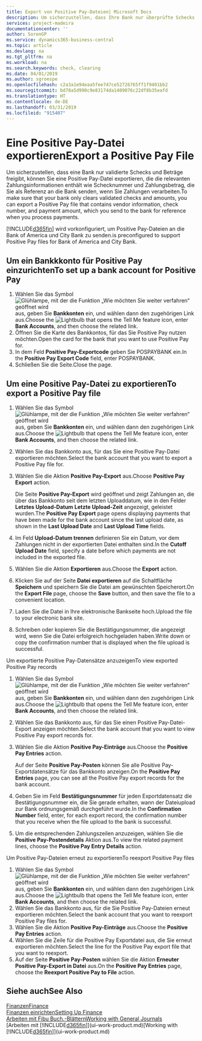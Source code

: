 ```yaml
---
title: Export von Positive Pay-Dateien| Microsoft Docs
description: Um sicherzustellen, dass Ihre Bank nur überprüfte Schecks und Beträge freigibt, können Sie ihr eine Positive Pay Datei senden, die die Daten für Kreditoren, Schecks und Zahlungsinformationen enthält.
services: project-madeira
documentationcenter: ''
author: SorenGP
ms.service: dynamics365-business-central
ms.topic: article
ms.devlang: na
ms.tgt_pltfrm: na
ms.workload: na
ms.search.keywords: check, clearing
ms.date: 04/01/2019
ms.author: sgroespe
ms.openlocfilehash: c2a3a1e94eaa5fee747ce52726765ff1f9401bb2
ms.sourcegitcommit: bd78a5d990c9e83174da1409076c22df8b35eafd
ms.translationtype: HT
ms.contentlocale: de-DE
ms.lasthandoff: 03/31/2019
ms.locfileid: "915407"
---
```

# <a name="export-a-positive-pay-file"></a><span data-ttu-id="3d813-103">Eine Positive Pay-Datei exportieren</span><span class="sxs-lookup"><span data-stu-id="3d813-103">Export a Positive Pay File</span></span>
<span data-ttu-id="3d813-104">Um sicherzustellen, dass eine Bank nur validierte Schecks und Beträge freigibt, können Sie eine Positive Pay-Datei exportieren, die die relevanten Zahlungsinformationen enthält wie Schecknummer und Zahlungsbetrag, die Sie als Referenz an die Bank senden, wenn Sie Zahlungen verarbeiten.</span><span class="sxs-lookup"><span data-stu-id="3d813-104">To make sure that your bank only clears validated checks and amounts, you can export a Positive Pay file that contains vendor information, check number, and payment amount, which you send to the bank for reference when you process payments.</span></span>

[!INCLUDE[d365fin](includes/d365fin_md.md)] <span data-ttu-id="3d813-105">wird vorkonfiguriert, um Positive Pay-Dateien an die Bank of America und City Bank zu senden.</span><span class="sxs-lookup"><span data-stu-id="3d813-105">is preconfigured to support Positive Pay files for Bank of America and City Bank.</span></span>

## <a name="to-set-up-a-bank-account-for-positive-pay"></a><span data-ttu-id="3d813-106">Um ein Bankkkonto für Positive Pay einzurichten</span><span class="sxs-lookup"><span data-stu-id="3d813-106">To set up a bank account for Positive Pay</span></span>
1. <span data-ttu-id="3d813-107">Wählen Sie das Symbol ![Glühlampe, mit der die Funktion „Wie möchten Sie weiter verfahren“ geöffnet wird](media/ui-search/search_small.png "Wie möchten Sie weiter verfahren?") aus, geben Sie **Bankkonten** ein, und wählen dann den zugehörigen Link aus.</span><span class="sxs-lookup"><span data-stu-id="3d813-107">Choose the ![Lightbulb that opens the Tell Me feature](media/ui-search/search_small.png "Tell me what you want to do") icon, enter **Bank Accounts**, and then choose the related link.</span></span>
2. <span data-ttu-id="3d813-108">Öffnen Sie die Karte des Bankkontos, für das Sie Positive Pay nutzen möchten.</span><span class="sxs-lookup"><span data-stu-id="3d813-108">Open the card for the bank that you want to use Positive Pay for.</span></span>
3. <span data-ttu-id="3d813-109">In dem Feld **Positive Pay-Exportcode** geben Sie POSPAYBANK ein.</span><span class="sxs-lookup"><span data-stu-id="3d813-109">In the **Positive Pay Export Code** field, enter POSPAYBANK.</span></span>
4. <span data-ttu-id="3d813-110">Schließen Sie die Seite.</span><span class="sxs-lookup"><span data-stu-id="3d813-110">Close the page.</span></span>

## <a name="to-export-a-positive-pay-file"></a><span data-ttu-id="3d813-111">Um eine Positive Pay-Datei zu exportieren</span><span class="sxs-lookup"><span data-stu-id="3d813-111">To export a Positive Pay file</span></span>
1. <span data-ttu-id="3d813-112">Wählen Sie das Symbol ![Glühlampe, mit der die Funktion „Wie möchten Sie weiter verfahren“ geöffnet wird](media/ui-search/search_small.png "Wie möchten Sie weiter verfahren?") aus, geben Sie **Bankkonten** ein, und wählen dann den zugehörigen Link aus.</span><span class="sxs-lookup"><span data-stu-id="3d813-112">Choose the ![Lightbulb that opens the Tell Me feature](media/ui-search/search_small.png "Tell me what you want to do") icon, enter **Bank Accounts**, and then choose the related link.</span></span>
2. <span data-ttu-id="3d813-113">Wählen Sie das Bankkonto aus, für das Sie eine Positive Pay-Datei exportieren möchten.</span><span class="sxs-lookup"><span data-stu-id="3d813-113">Select the bank account that you want to export a Positive Pay file for.</span></span>
3. <span data-ttu-id="3d813-114">Wählen Sie die Aktion **Positive Pay-Export** aus.</span><span class="sxs-lookup"><span data-stu-id="3d813-114">Choose **Positive Pay Export** action.</span></span>

    <span data-ttu-id="3d813-115">Die Seite **Positive Pay-Export** wird geöffnet und zeigt Zahlungen an, die über das Bankkonto seit dem letzten Uploaddatum, wie in den Felder **Letztes Upload-Datum** **Letzte Upload-Zeit** angezeigt, geleistet wurden.</span><span class="sxs-lookup"><span data-stu-id="3d813-115">The **Positive Pay Export** page opens displaying payments that have been made for the bank account since the last upload date, as shown in the **Last Upload Date** and **Last Upload Time** fields.</span></span>
4. <span data-ttu-id="3d813-116">Im Feld **Upload-Datum trennen** definieren Sie ein Datum, vor dem Zahlungen nicht in der exportierten Datei enthalten sind.</span><span class="sxs-lookup"><span data-stu-id="3d813-116">In the **Cutoff Upload Date** field, specify a date before which payments are not included in the exported file.</span></span>
5. <span data-ttu-id="3d813-117">Wählen Sie die Aktion **Exportieren** aus.</span><span class="sxs-lookup"><span data-stu-id="3d813-117">Choose the **Export** action.</span></span>
6. <span data-ttu-id="3d813-118">Klicken Sie auf der Seite **Datei exportieren** auf die Schaltfläche **Speichern** und speichern Sie die Datei am gewünschten Speicherort.</span><span class="sxs-lookup"><span data-stu-id="3d813-118">On the **Export File** page, choose the **Save** button, and then save the file to a convenient location.</span></span>
7. <span data-ttu-id="3d813-119">Laden Sie die Datei in Ihre elektronische Bankseite hoch.</span><span class="sxs-lookup"><span data-stu-id="3d813-119">Upload the file to your electronic bank site.</span></span>
8. <span data-ttu-id="3d813-120">Schreiben oder kopieren Sie die Bestätigungsnummer, die angezeigt wird, wenn Sie die Datei erfolgreich hochgeladen haben.</span><span class="sxs-lookup"><span data-stu-id="3d813-120">Write down or copy the confirmation number that is displayed when the file upload is successful.</span></span>

<span data-ttu-id="3d813-121">Um exportierte Positive Pay-Datensätze anzuzeigen</span><span class="sxs-lookup"><span data-stu-id="3d813-121">To view exported Positive Pay records</span></span>

1. <span data-ttu-id="3d813-122">Wählen Sie das Symbol ![Glühlampe, mit der die Funktion „Wie möchten Sie weiter verfahren“ geöffnet wird](media/ui-search/search_small.png "Wie möchten Sie weiter verfahren?") aus, geben Sie **Bankkonten** ein, und wählen dann den zugehörigen Link aus.</span><span class="sxs-lookup"><span data-stu-id="3d813-122">Choose the ![Lightbulb that opens the Tell Me feature](media/ui-search/search_small.png "Tell me what you want to do") icon, enter **Bank Accounts**, and then choose the related link.</span></span>
2. <span data-ttu-id="3d813-123">Wählen Sie das Bankkonto aus, für das Sie einen Positive Pay-Datei-Export anzeigen möchten.</span><span class="sxs-lookup"><span data-stu-id="3d813-123">Select the bank account that you want to view Positive Pay export records for.</span></span>
3. <span data-ttu-id="3d813-124">Wählen Sie die Aktion **Positive Pay-Einträge** aus.</span><span class="sxs-lookup"><span data-stu-id="3d813-124">Choose the **Positive Pay Entries** action.</span></span>

    <span data-ttu-id="3d813-125">Auf der Seite **Positive Pay-Posten** können Sie alle Positive Pay-Exportdatensätze für das Bankkonto anzeigen.</span><span class="sxs-lookup"><span data-stu-id="3d813-125">On the **Positive Pay Entries** page, you can see all the Positive Pay export records for the bank account.</span></span>
4. <span data-ttu-id="3d813-126">Geben Sie im Feld **Bestätigungsnummer** für jeden Exportdatensatz die Bestätigungsnummer ein, die Sie gerade erhalten, wann der Dateiupload zur Bank ordnungsgemäß durchgeführt wurde.</span><span class="sxs-lookup"><span data-stu-id="3d813-126">In the **Confirmation Number** field, enter, for each export record, the confirmation number that you receive when the file upload to the bank is successful.</span></span>
5. <span data-ttu-id="3d813-127">Um die entsprechenden Zahlungszeilen anzuzeigen, wählen Sie die **Positive Pay-Postendetails** Aktion aus.</span><span class="sxs-lookup"><span data-stu-id="3d813-127">To view the related payment lines, choose the **Positive Pay Entry Details** action.</span></span>

<span data-ttu-id="3d813-128">Um Positive Pay-Dateien erneut zu exportieren</span><span class="sxs-lookup"><span data-stu-id="3d813-128">To reexport Positive Pay files</span></span>

1. <span data-ttu-id="3d813-129">Wählen Sie das Symbol ![Glühlampe, mit der die Funktion „Wie möchten Sie weiter verfahren“ geöffnet wird](media/ui-search/search_small.png "Wie möchten Sie weiter verfahren?") aus, geben Sie **Bankkonten** ein, und wählen dann den zugehörigen Link aus.</span><span class="sxs-lookup"><span data-stu-id="3d813-129">Choose the ![Lightbulb that opens the Tell Me feature](media/ui-search/search_small.png "Tell me what you want to do") icon, enter **Bank Accounts**, and then choose the related link.</span></span>
2. <span data-ttu-id="3d813-130">Wählen Sie das Bankkonto aus, für die Sie Positive Pay-Dateien erneut exportieren möchten.</span><span class="sxs-lookup"><span data-stu-id="3d813-130">Select the bank account that you want to reexport Positive Pay files for.</span></span>
3. <span data-ttu-id="3d813-131">Wählen Sie die Aktion **Positive Pay-Einträge** aus.</span><span class="sxs-lookup"><span data-stu-id="3d813-131">Choose the **Positive Pay Entries** action.</span></span>
4. <span data-ttu-id="3d813-132">Wählen Sie die Zeile für die Positive Pay Exportdatei aus, die Sie erneut exportieren möchten.</span><span class="sxs-lookup"><span data-stu-id="3d813-132">Select the line for the Positive Pay export file that you want to reexport.</span></span>
5. <span data-ttu-id="3d813-133">Auf der Seite **Positive Pay-Posten** wählen Sie die Aktion **Erneuter Positive Pay-Export in Datei** aus.</span><span class="sxs-lookup"><span data-stu-id="3d813-133">On the **Positive Pay Entries** page, choose the **Reexport Positive Pay to File** action.</span></span>

## <a name="see-also"></a><span data-ttu-id="3d813-134">Siehe auch</span><span class="sxs-lookup"><span data-stu-id="3d813-134">See Also</span></span>
[<span data-ttu-id="3d813-135">Finanzen</span><span class="sxs-lookup"><span data-stu-id="3d813-135">Finance</span></span>](finance.md)  
[<span data-ttu-id="3d813-136">Finanzen einrichten</span><span class="sxs-lookup"><span data-stu-id="3d813-136">Setting Up Finance</span></span>](finance-setup-finance.md)  
[<span data-ttu-id="3d813-137">Arbeiten mit Fibu Buch.-Blättern</span><span class="sxs-lookup"><span data-stu-id="3d813-137">Working with General Journals</span></span>](ui-work-general-journals.md)  
<span data-ttu-id="3d813-138">[Arbeiten mit [!INCLUDE[d365fin](includes/d365fin_md.md)]](ui-work-product.md)</span><span class="sxs-lookup"><span data-stu-id="3d813-138">[Working with [!INCLUDE[d365fin](includes/d365fin_md.md)]](ui-work-product.md)</span></span>
